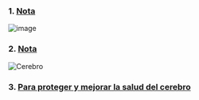 ### 1. [Nota](https://www.linkedin.com/search/results/all/?keywords=El%20libro%20consta%20de%2049%20cap%C3%ADtulos%20cortos%2C%20y%20explica&origin=GLOBAL_SEARCH_HEADER&sid=D%3BE) 

![image](https://user-images.githubusercontent.com/82233779/232590960-7ece8a1e-bdb4-47d9-9629-9fdda8cb5959.png)

### 2. [Nota](https://www.linkedin.com/search/results/all/?keywords=nos%20hallamos%20en%20medio%20de%20una%20revoluci%C3%B3n%20en%20nuestra&origin=GLOBAL_SEARCH_HEADER&sid=.bW) 

![Cerebro](https://user-images.githubusercontent.com/82233779/236500370-1b992a18-2fe4-4884-8f84-57adf3b31023.JPG)

### 3. [Para proteger y mejorar la salud del cerebro](https://github.com/EvelynOr/Publicaciones/assets/82233779/fa574b28-2094-4584-b6ba-ca3cf1916f60)


